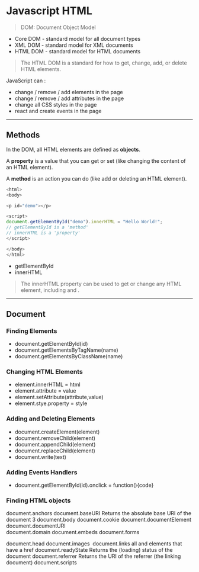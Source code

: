 # Javascript HTML

> DOM: Document Object Model

* Core DOM - standard model for all document types
* XML DOM - standard model for XML documents
* HTML DOM - standard model for HTML documents

> The HTML DOM is a standard for how to get, change, add, or delete HTML elements.

JavaScript can :

* change / remove / add elements in the page
* change / remove / add attributes in the page
* change all CSS styles in the page
* react and create events in the page

---

## Methods

In the DOM, all HTML elements are defined as **objects**.

A **property** is a value that you can get or set (like changing the content of an HTML element).

A **method** is an action you can do (like add or deleting an HTML element).

```javascript
<html>
<body>

<p id="demo"></p>

<script>
document.getElementById("demo").innerHTML = "Hello World!";
// getElementById is a 'method'
// innerHTML is a 'property'
</script>

</body>
</html>
```

* getElementById
* innerHTML

> The innerHTML property can be used to get or change any HTML element, including <html> and <body>.

---

## Document

### Finding Elements

* document.getElementById(id)
* document.getElementsByTagName(name)
* document.getElementsByClassName(name)

### Changing HTML Elements

* element.innerHTML = html
* element.attribute = value
* element.setAttribute(attribute,value)
* element.stye.property = style

### Adding and Deleting Elements

* document.createElement(element)	
* document.removeChild(element)	
* document.appendChild(element)	
* document.replaceChild(element)	
* document.write(text)	

### Adding Events Handlers

* document.getElementById(id).onclick = function(){code}

### Finding HTML objects

document.anchors	<a>
document.baseURI	Returns the absolute base URI of the document	3
document.body	<body>
document.cookie	
document.documentElement	<html>
document.documentURI	
document.domain	
document.embeds	<embed>
document.forms	<form>
document.head	<head>
document.images	<img>
document.links	all <area> and <a> elements that have a href
document.readyState	Returns the (loading) status of the document
document.referrer	Returns the URI of the referrer (the linking document)
document.scripts	<script>
document.title	<title>
document.URL

---

## Elements

---

## HTML

---

## CSS

---

## Animations

---

## Events

---

## EventListener

---

## Navigation

---

## Nodes

---

## Nodelist

---